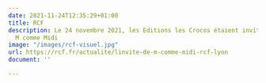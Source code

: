 ```yaml
---
date: 2021-11-24T12:35:29+01:00
title: RCF
description: Le 24 novembre 2021, les Editions les Crocos étaient invitées de l'émission
  M comme Midi
image: "/images/rcf-visuel.jpg"
url: https://rcf.fr/actualite/linvite-de-m-comme-midi-rcf-lyon
document: ''

---
```

